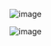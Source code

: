 ![image](https://user-images.githubusercontent.com/38244836/78399104-3f8d8080-762f-11ea-8ff7-6d71e962c2a5.png)

![image](https://user-images.githubusercontent.com/38244836/78399145-57650480-762f-11ea-837e-fbe1272b2ae0.png)
